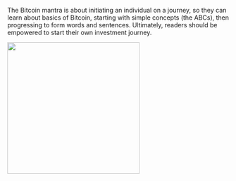 The Bitcoin mantra is about initiating an individual on a journey, so they can learn about basics of Bitcoin, 
starting with simple concepts (the ABCs), then progressing to form words and sentences. 
Ultimately, readers should be empowered to start their own investment journey.

<img src="https://bitcoin-mantra.github.io/blogs/assets/img/BitcoinMantra.png" width="300" height="300">